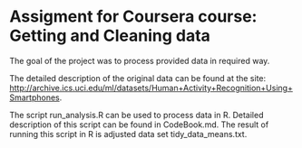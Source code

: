 Assigment for Coursera course: Getting and Cleaning data
========================================================

The goal of the project was to process provided data in required way.

The detailed description of the original data can be found at the site: http://archive.ics.uci.edu/ml/datasets/Human+Activity+Recognition+Using+Smartphones.

The script run_analysis.R can be used to process data in R. Detailed description of this script can be found in CodeBook.md. The result of running this script in R is adjusted data set tidy_data_means.txt.
